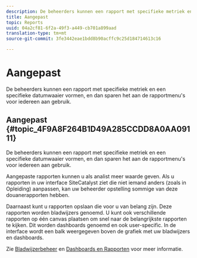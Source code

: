 ```yaml
---
description: De beheerders kunnen een rapport met specifieke metriek en een specifieke datumwaaier vormen, en dan sparen het aan de rapportmenu's voor iedereen aan gebruik.
title: Aangepast
topic: Reports
uuid: 04a2cf81-6f2a-49f3-a449-cb701a899aad
translation-type: tm+mt
source-git-commit: 3fe3442eae1bdd8b90acffc9c25d184714613c16

---
```



# Aangepast

De beheerders kunnen een rapport met specifieke metriek en een specifieke datumwaaier vormen, en dan sparen het aan de rapportmenu&#39;s voor iedereen aan gebruik.

## Aangepast {#topic_4F9A8F264B1D49A285CCDD8A0AA09111}

De beheerders kunnen een rapport met specifieke metriek en een specifieke datumwaaier vormen, en dan sparen het aan de rapportmenu&#39;s voor iedereen aan gebruik.

Aangepaste rapporten kunnen u als analist meer waarde geven. Als u rapporten in uw interface SiteCatalyst ziet die niet iemand anders (zoals in Opleiding) aanpassen, kan uw beheerder opstelling sommige van deze douanerapporten hebben.

Daarnaast kunt u rapporten opslaan die voor u van belang zijn. Deze rapporten worden bladwijzers genoemd. U kunt ook verschillende rapporten op één canvas plaatsen om snel naar de belangrijkste rapporten te kijken. Dit worden dashboards genoemd en ook user-specific. In de interface wordt een balk weergegeven boven de grafiek met uw bladwijzers en dashboards.

Zie [Bladwijzerbeheer](https://docs.adobe.com/content/help/en/analytics/analyze/reports-analytics/bookmarks.html) en [Dashboards en Rapporten](https://docs.adobe.com/content/help/en/analytics/admin/server-call-usage/server-call-usage-dashboard.html) voor meer informatie.
